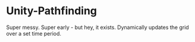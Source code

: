 # Unity-Pathfinding
Super messy. Super early - but hey, it exists.
Dynamically updates the grid over a set time period.
